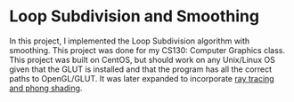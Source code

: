 # Loop Subdivision and Smoothing
In this project, I implemented the Loop Subdivision algorithm with smoothing.
This project was done for my CS130: Computer Graphics class. This project was built 
on CentOS, but should work on any Unix/Linux OS given that the GLUT is installed and that the
program has all the correct paths to OpenGL/GLUT. It was later expanded to incorporate [ray tracing and
phong shading](https://github.com/twils1337/PhongShading).

